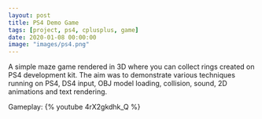 ```yaml
---
layout: post
title: PS4 Demo Game
tags: [project, ps4, cplusplus, game]
date: 2020-01-08 00:00:00
image: "images/ps4.png"
---
```


A simple maze game rendered in 3D where you can collect rings created on PS4 development kit.
The aim was to demonstrate various techniques running on PS4, DS4 input, OBJ model loading, collision, sound, 2D animations and text rendering.

Gameplay:
{% youtube 4rX2gkdhk_Q %}